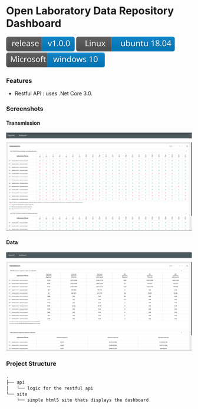 # Open Laboratory Data Repository Dashboard

![](https://github.com/APHL-Global-Health/OpenLDR-Dashboard/blob/master/assets/svgs/release.svg) ![](https://github.com/APHL-Global-Health/OpenLDR-Dashboard/blob/master/assets/svgs/linux.svg) ![](https://github.com/APHL-Global-Health/OpenLDR-Dashboard/blob/master/assets/svgs/windows.svg)

### Features
- Restful API : uses .Net Core 3.0.

### Screenshots
#### Transmission
![](https://github.com/APHL-Global-Health/OpenLDR-Dashboard/blob/master/assets/images/ticks_tables.jpg)

#### Data
![](https://github.com/APHL-Global-Health/OpenLDR-Dashboard/blob/master/assets/images/data_tables.jpg)

### Project Structure
    .
	├── api
    │   └── logic for the restful api
    └── site
        └── simple html5 site thats displays the dashboard
